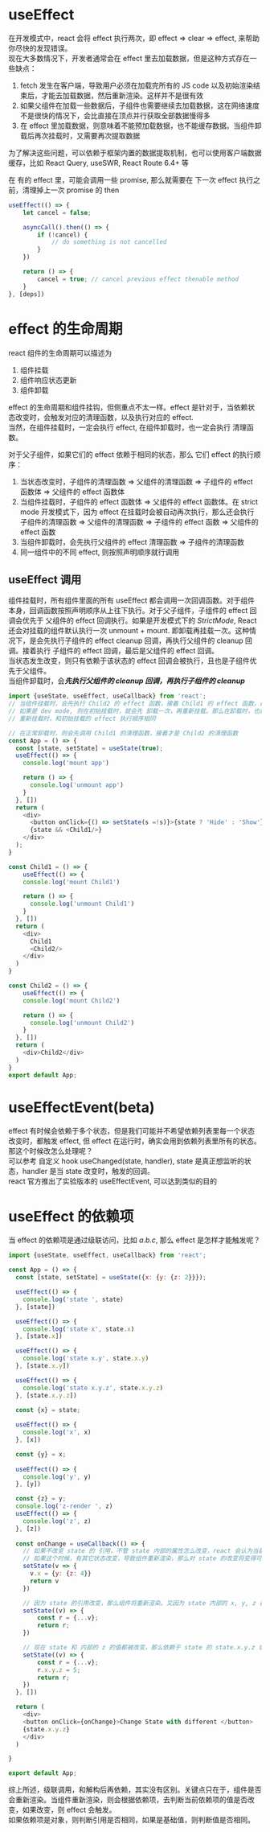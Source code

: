 # useEffect

在开发模式中，react 会将 effect 执行两次，即 effect => clear => effect, 来帮助你尽快的发现错误。  
现在大多数情况下，开发者通常会在 effect 里去加载数据，但是这种方式存在一些缺点：
1. fetch 发生在客户端，导致用户必须在加载完所有的 JS code 以及初始渲染结束后，才能去加载数据，然后重新渲染。这样并不是很有效
2. 如果父组件在加载一些数据后，子组件也需要继续去加载数据，这在网络速度不是很快的情况下，会比直接在顶点并行获取全部数据慢得多
3. 在 effect 里加载数据，则意味着不能预加载数据，也不能缓存数据。当组件卸载后再次挂载时，又需要再次提取数据

为了解决这些问题，可以依赖于框架内置的数据提取机制，也可以使用客户端数据缓存，比如 React Query, useSWR, React Route 6.4+ 等  

在 有的 effect 里，可能会调用一些 promise, 那么就需要在 下一次 effect 执行之前，清理掉上一次 promise 的 then
```js
useEffect(() => {
    let cancel = false;

    asyncCall().then(() => {
        if (!cancel) {
            // do something is not cancelled
        }
    })

    return () => {
        cancel = true; // cancel previous effect thenable method
    }
}, [deps])
```

# effect 的生命周期
react 组件的生命周期可以描述为
1. 组件挂载
2. 组件响应状态更新
3. 组件卸载

effect 的生命周期和组件挂钩，但侧重点不太一样。effect 是针对于，当依赖状态改变时，会触发对应的清理函数，以及执行对应的 effect.  
当然，在组件挂载时，一定会执行 effect, 在组件卸载时，也一定会执行 清理函数。  

对于父子组件，如果它们的 effect 依赖于相同的状态，那么 它们 effect 的执行顺序：
1. 当状态改变时，子组件的清理函数 => 父组件的清理函数 => 子组件的 effect 函数体 => 父组件的 effect 函数体
2. 当组件挂载时，子组件的 effect 函数体 => 父组件的 effect 函数体。在 strict mode 开发模式下，因为 effect 在挂载时会被自动再次执行，那么还会执行 子组件的清理函数 => 父组件的清理函数 => 子组件的 effect 函数 => 父组件的 effect 函数
3. 当组件卸载时，会先执行父组件的 effect 清理函数 => 子组件的清理函数
4. 同一组件中的不同 effect, 则按照声明顺序就行调用

## useEffect 调用
组件挂载时，所有组件里面的所有 useEffect 都会调用一次回调函数。对于组件本身，回调函数按照声明顺序从上往下执行。对于父子组件，子组件的 effect 回调会优先于 父组件的 effect 回调执行。如果是开发模式下的 *StrictMode*, React 还会对挂载的组件默认执行一次 unmount + mount. 即卸载再挂载一次。这种情况下，是会先执行子组件的 effect cleanup 回调，再执行父组件的 cleanup 回调。接着执行 子组件的 effect 回调，最后是父组件的 effect 回调。  
当状态发生改变，则只有依赖于该状态的 effect 回调会被执行，且也是子组件优先于父组件。  
当组件卸载时，会***先执行父组件的 cleanup 回调，再执行子组件的 cleanup***
```js
import {useState, useEffect, useCallback} from 'react';
// 当组件挂载时，会先执行 Child2 的 effect 函数，接着 Child1 的 effect 函数，最后是 App 的 effect 函数
// 如果是 dev mode, 则在初始挂载时，就会先 卸载一次，再重新挂载。那么在卸载时，也是先调用 Child2 的 effect 清理函数， 接着 Child1 的清理函数，最后是 App 的清理函数
// 重新挂载时，和初始挂载的 effect 执行顺序相同

// 在正常卸载时，则会先调用 Child1 的清理函数，接着才是 Child2 的清理函数
const App = () => {
  const [state, setState] = useState(true);
  useEffect(() => {
    console.log('mount app')

    return () => {
      console.log('unmount app')
    }
  }, [])
  return (
    <div>
      <button onClick={() => setState(s =!s)}>{state ? 'Hide' : 'Show'}</button>
      {state && <Child1/>}
    </div>
  );
}

const Child1 = () => {
    useEffect(() => {
    console.log('mount Child1')

    return () => {
      console.log('unmount Child1')
    }
  }, [])
  return (
    <div>
      Child1
      <Child2/>
    </div>
  )
}

const Child2 = () => {
    useEffect(() => {
    console.log('mount Child2')

    return () => {
      console.log('unmount Child2')
    }
  }, [])
  return (
    <div>Child2</div>
  )
}
export default App;
```

# useEffectEvent(beta)
effect 有时候会依赖于多个状态，但是我们可能并不希望依赖列表里每一个状态改变时，都触发 effect, 但 effect 在运行时，确实会用到依赖列表里所有的状态。那这个时候改怎么处理呢？  
可以参考 自定义 hook useChanged(state, handler), state 是真正想监听的状态，handler 是当 state 改变时，触发的回调。  
react 官方推出了实验版本的 useEffectEvent, 可以达到类似的目的

# useEffect 的依赖项
当 effect 的依赖项是通过级联访问，比如 *a.b.c*, 那么 effect 是怎样才能触发呢？
```js
import {useState, useEffect, useCallback} from 'react';

const App = () => {
  const [state, setState] = useState({x: {y: {z: 2}}});

  useEffect(() => {
    console.log('state ', state)
  }, [state])

  useEffect(() => {
    console.log('state x', state.x)
  }, [state.x])

  useEffect(() => {
    console.log('state x.y', state.x.y)
  }, [state.x.y])

  useEffect(() => {
    console.log('state x.y.z', state.x.y.z)
  }, [state.x.y.z])

  const {x} = state;
  
  useEffect(() => {
    console.log('x', x)
  }, [x])

  const {y} = x;
  
  useEffect(() => {
    console.log('y', y)
  }, [y])

  const {z} = y;
  console.log('z-render ', z)
  useEffect(() => {
    console.log('z', z)
  }, [z])
  
  const onChange = useCallback(() => {
    // 如果不改变 state 的 引用，不管 state 内部的属性怎么改变，react 会认为当前组件没有状态改变，不需要重新渲染，组件不会重新执行，所有 effect 也都不会触发
    // 如果这个时候，有其它状态改变，导致组件重新渲染，那么对 state 的改变将变得可见
    setState(v => {
      v.x = {y: {z: 4}}
      return v
    })

    // 因为 state 的引用改变，那么组件将重新渲染。又因为 state 内部的 x, y, z 都没有改变，则只有 依赖于 state 的 effect 被触发
    setState((v) => {
        const r = {...v};
        return r;
    })

    // 现在 state 和 内部的 z 的值都被改变，那么依赖于 state 的 state.x.y.z 或者 z 的 effect 都将被触发
    setState((v) => {
        const r = {...v};
        r.x.y.z = 5;
        return r;
    })
  }, [])

  return (
    <div>
    <button onClick={onChange}>Change State with different </button>
    {state.x.y.z}
    </div>
  )

}

export default App;
```
综上所述，级联调用，和解构后再依赖，其实没有区别。关键点只在于，组件是否会重新渲染。当组件重新渲染，则会根据依赖项，去判断当前依赖项的值是否改变，如果改变，则 effect 会触发。  
如果依赖项是对象，则判断引用是否相同，如果是基础值，则判断值是否相同。